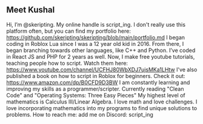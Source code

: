 ## Meet Kushal
Hi, I’m @skeripting. My online handle is script_ing. I don't really use this platform often, but you can find my portfolio here: https://github.com/skeripting/skeripting/blob/main/portfolio.md
I began coding in Roblox Lua since I was a 12 year old kid in 2016.
From there, I began branching towards other languages, like C++ and Python.
I’ve coded in React JS and PHP for 2 years as well.
Now, I make free youtube tutorials, teaching people how to script. Watch them here: https://www.youtube.com/channel/UCFHJ80WbXDJ7ujsMKa1LHtw
I've also published a book on how to script in Roblox for beginners. Check it out: https://www.amazon.com/dp/B0CFD9D3BW
I am constantly learning and improving my skills as a programmer/scripter. Currently reading "Clean Code" and "Operating Systems: Three Easy Pieces"
My highest level of mathematics is Calculus III/Linear Algebra. I love math and love challenges. I love incorporating mathematics into my programs to find unique solutions to problems.
How to reach me: add me on Discord: script_ing

<!---
skeripting/skeripting is a ✨ special ✨ repository because its `README.md` (this file) appears on your GitHub profile.
You can click the Preview link to take a look at your changes.
--->
